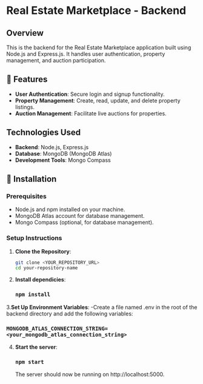# Real Estate Marketplace - Backend

## Overview

This is the backend for the Real Estate Marketplace application built using Node.js and Express.js. It handles user authentication, property management, and auction participation.

## 🌟 Features

- **User Authentication**: Secure login and signup functionality.
- **Property Management**: Create, read, update, and delete property listings.
- **Auction Management**: Facilitate live auctions for properties.

##  Technologies Used

- **Backend**: Node.js, Express.js
- **Database**: MongoDB (MongoDB Atlas)
- **Development Tools**: Mongo Compass

## 🚀 Installation

### Prerequisites

- Node.js and npm installed on your machine.
- MongoDB Atlas account for database management.
- Mongo Compass (optional, for database management).

### Setup Instructions

1. **Clone the Repository**:
   ```bash
   git clone <YOUR_REPOSITORY_URL>
   cd your-repository-name
   ```
2. **Install dependicies**:
   ### `npm install`

3.**Set Up Environment Variables**: 
-Create a file named .env in the root of the backend directory and add the following variables:
  ### `MONGODB_ATLAS_CONNECTION_STRING=<your_mongodb_atlas_connection_string>`

4. **Start the server**:
   ### `npm start`
   The server should now be running on http://localhost:5000.
